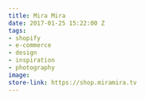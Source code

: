 ```yaml
---
title: Mira Mira
date: 2017-01-25 15:22:00 Z
tags:
- shopify
- e-commerce
- design
- inspiration
- photography
image: 
store-link: https://shop.miramira.tv
---
```


